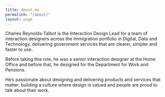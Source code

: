 ```yaml
---
title: About.me
permalink: "/about/"
layout: page
---
```


Charles Reynolds-Talbot is the Interaction Design Lead for a team of interaction designers across the Immigration portfolio in Digital, Data and Technology, delivering government services that are clearer, simpler and faster to use.

Before taking this role, he was a senior interaction designer at the Home Office and before that, he designed for the Department for Work and Pensions.

He’s passionate about designing and delivering products and services that matter, building a culture where design is valued and people are proud to talk about their work.
